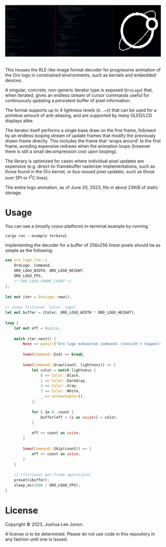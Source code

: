 <center>
<img src="screenshot.gif" alt="An animated screenshot of the Oro logo displayed in the command line" />
</center>
<br />

This houses the RLE-like image format decoder for progressive animation of the Oro logo
in constrained environments, such as kernels and embedded devices.

A singular, concrete, non-generic iterator type is exposed (`OroLogo`) that, when iterated,
gives an endless stream of cursor commands useful for continuously updating a persistent buffer
of pixel information.

The format supports up to 4 lightness levels (`0..=3`) that can be used for
a primitive amount of anti-aliasing, and are supported by many OLED/LCD displays alike.

The iterator itself performs a single base draw on the first frame, followed by an endless looping
stream of update frames that modify the previously drawn frame directly. This includes the frame
that 'wraps around' to the first frame, avoiding expensive redraws when the animation loops (however
there is still a small decompression cost upon looping).

The library is optimized for cases where individual pixel updates are expensive (e.g. direct-to-framebuffer
rasterizer implementations, such as those found in the Oro kernel, or bus-issued pixel updates, such as those
over SPI or I<sup>2</sup>C lines).

The entire logo animation, as of June 20, 2023, fits in about 23KiB of static storage.

# Usage

You can see a (mostly cross-platform) in-terminal example by running


```shell
cargo run --example terminal
```

Implementing the decoder for a buffer of 256x256 _linear_ pixels should be
as simple as the following:

```rust
use oro_logo_rle::{
	OroLogo, Command,
	ORO_LOGO_WIDTH, ORO_LOGO_HEIGHT,
	ORO_LOGO_FPS,
	/* ORO_LOGO_FRAME_COUNT */
};

let mut iter = OroLogo::new();

// (uses fictional `Color` type)
let mut buffer = [Color; ORO_LOGO_WIDTH * ORO_LOGO_HEIGHT];

loop {
	let mut off = 0usize;

	match iter.next() {
		None => panic!("Oro logo exhausted commands (shouldn't happen)"),

		Some(Command::End) => break,

		Some(Command::Draw(count, lightness)) => {
			let color = match lightness {
				0 => Color::Black,
				1 => Color::DarkGray,
				2 => Color::Gray,
				3 => Color::White,
				_ => unreachable!(),
			};

			for i in 0..count {
				buffer[off + (i as usize)] = color;
			}

			off += count as usize;
		}

		Some(Command::Skip(count)) => {
			off += count as usize;
		}
	}

	// (fictional per-frame operations)
	preset(&buffer);
	sleep_ms(1000 / ORO_LOGO_FPS);
}
```

# License
Copyright &copy; 2023, Joshua Lee Junon.

A license is to be determined. Please do not use code in this repository in any fashion until one is issued.
